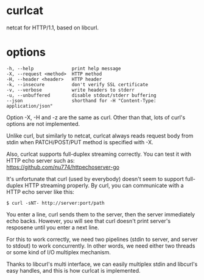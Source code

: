 # curlcat

netcat for HTTP/1.1, based on libcurl.

# options

```
-h, --help              print help message
-X, --request <method>  HTTP method
-H, --header <header>   HTTP header
-k, --insecure          don't verify SSL certificate
-v, --verbose           write headers to stderr
-u, --unbuffered        disable stdout/stderr buffering
--json                  shorthand for -H "Content-Type: application/json"
```

Option -X, -H and -z are the same as curl. Other than that, lots of curl's options are not implemented.   

Unlike curl, but similarly to netcat, curlcat always reads request body from stdin when PATCH/POST/PUT method is specified with -X.

Also, curlcat supports full-duplex streaming correctly. You can test it with HTTP echo server such as:  
 https://github.com/nu774/httpechoserver-go

It's unfortunate that curl (used by everybody) doesn't seem to support full-duplex HTTP streaming properly. By curl, you can communicate with a HTTP echo server like this:
```
$ curl -sNT- http://server:port/path
```
You enter a line, curl sends them to the server, then the server immediately echo backs. However, you will see that curl doesn't print server's resposene until you enter a next line.

For this to work correctly, we need two pipelines (stdin to server, and server to stdout) to work concurrently. In other words, we need either two threads or some kind of I/O multiplex mechanism.

Thanks to libcurl's multi interface, we can easily multiplex stdin and libcurl's easy handles, and this is how curlcat is implemented.
